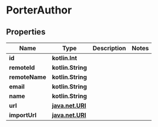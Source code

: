 
# PorterAuthor

## Properties
Name | Type | Description | Notes
------------ | ------------- | ------------- | -------------
**id** | **kotlin.Int** |  | 
**remoteId** | **kotlin.String** |  | 
**remoteName** | **kotlin.String** |  | 
**email** | **kotlin.String** |  | 
**name** | **kotlin.String** |  | 
**url** | [**java.net.URI**](java.net.URI.md) |  | 
**importUrl** | [**java.net.URI**](java.net.URI.md) |  | 



